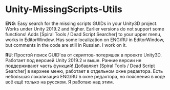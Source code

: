 # Unity-MissingScripts-Utils
<b>ENG</b>:
Easy search for the missing scripts GUIDs in your Unity3D project.
Works under Unity 2019.2 and higher. Earlier versions do not support some functions!
Adds [Spiral Tools / Dead Script Searcher] to your upper menu, works in EditorWindow.
Has some localization on ENG/RU in EditorWindow, but comments in the code are still in Russian. I work on it.

<b>RU</b>:
Простой поиск GUID'ов от скриптов-потеряшек в проекте Unity3D.
Работает под версией Unity 2019.2 и выше. Ранние версии не поддерживают часть функций!
Добавляет [Spiral Tools / Dead Script Searcher] в верхнее меню, работает в отдельном окне редактора.
Есть небольшая локализация ENG/RU в окне редактора, но пояснения в коде всё ещё только на русском. Я работаю над этим.
